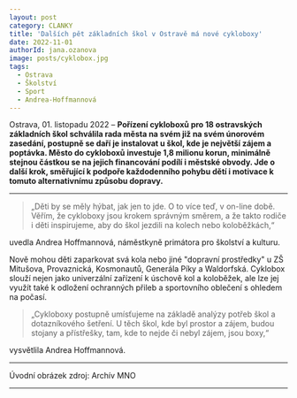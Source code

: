 ```yaml
---
layout: post
category: CLANKY
title: 'Dalších pět základních škol v Ostravě má nové cykloboxy'			
date: 2022-11-01
authorId: jana.ozanova
image: posts/cyklobox.jpg
tags:					
  - Ostrava		
  - Školství
  - Sport
  - Andrea-Hoffmannová
---
```


Ostrava, 01. listopadu 2022 – **Pořízení cykloboxů pro 18 ostravských základních škol schválila rada města na svém již na svém únorovém zasedání, postupně se daří je instalovat u škol, kde je největší zájem a poptávka. Město do cykloboxů investuje 1,8 milionu korun, minimálně stejnou částkou se na jejich financování podílí i městské obvody. Jde o další krok, směřující k podpoře každodenního pohybu dětí i motivace k tomuto alternativnímu způsobu dopravy.**

<hr />

>„Děti by se měly hýbat, jak jen to jde. O to více teď, v on-line době. Věřím, že cykloboxy jsou krokem správným směrem, a že takto rodiče i děti inspirujeme, aby do škol jezdili na kolech nebo koloběžkách,“  

uvedla Andrea Hoffmannová, náměstkyně primátora pro školství a kulturu.

Nově mohou děti zaparkovat svá kola nebo jiné "dopravní prostředky" u ZŠ Mitušova, Provaznická, Kosmonautů, Generála Píky a Waldorfská. Cyklobox slouží nejen jako univerzální zařízení k úschově kol a koloběžek, ale lze jej využít také k odložení ochranných přileb a sportovního oblečení s ohledem na počasí.

>„Cykloboxy postupně umísťujeme na základě analýzy potřeb škol a dotazníkového šetření. U těch škol, kde byl prostor a zájem, budou stojany a přístřešky, tam, kde to nejde či nebyl zájem, jsou boxy,“

vysvětlila Andrea Hoffmannová.

---



Úvodní obrázek zdroj: Archív MNO
- - -
